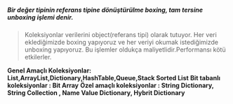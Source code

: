 
##### Bir değer tipinin referans tipine dönüştürülme boxing, tam tersine unboxing işlemi denir.

>Koleksiyonlar verilerini object(referans tipi) olarak tutuyor. Her veri eklediğimizde boxing yapıyoruz ve her veriyi okumak istediğimizde unboxing yapıyoruz. Bu işlemler oldukça maliyetlidir.Performansı kötü etkilerler.

**Genel Amaçlı Koleksiyonlar: List,ArrayList,Dictionary,HashTable,Queue,Stack Sorted List**
**Bit tabanlı koleksiyonlar : Bit Array**
**Özel amaçlı koleksiyonlar : String Dictionary, String Collection , Name Value Dictionary, Hybrit Dictionary**

